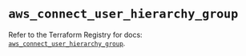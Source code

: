 # `aws_connect_user_hierarchy_group`

Refer to the Terraform Registry for docs: [`aws_connect_user_hierarchy_group`](https://registry.terraform.io/providers/hashicorp/aws/6.6.0/docs/resources/connect_user_hierarchy_group).
